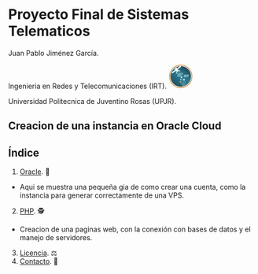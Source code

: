 # Proyecto Final de Sistemas Telematicos
Juan Pablo Jiménez García.

Ingenieria en Redes y Telecomunicaciones (IRT). ![screen](https://github.com/ElmoBellako246/ElmoBellako246.github.io/blob/main/assets/img/LogoUPJR.jpg)

Universidad Politecnica de Juventino Rosas (UPJR).

## Creacion de una instancia en Oracle Cloud


## Índice

1. [Oracle](https://github.com/ElmoBellako246/ElmoBellako246.github.io/blob/main/READMEORACLE.md). 🐑
* Aqui se muestra una pequeña gia de como crear una cuenta, como la instancia para generar correctamente de una VPS.
2. [PHP](https://github.com/ElmoBellako246/ElmoBellako246.github.io/blob/main/READMEPHP.md). 🕵️
* Creacion de una paginas web, con la conexión con bases de datos y el manejo de servidores.
3. [Licencia](#licencia). ⚖️
4. [Contacto](#contacto). 🤳
